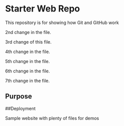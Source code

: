 # Starter Web Repo

This repository is for showing how Git and GitHub work

2nd change in the file.

3rd change of this file.

4th change in the file.

5th change in the file.

6th change in the file.

7th change in the file.

## Purpose
##Deployment

Sample website with plenty of files for demos
